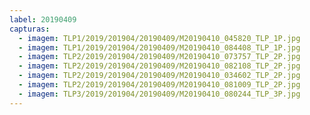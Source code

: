 ```yaml
---
label: 20190409
capturas:
  - imagem: TLP1/2019/201904/20190409/M20190410_045820_TLP_1P.jpg
  - imagem: TLP1/2019/201904/20190409/M20190410_084408_TLP_1P.jpg
  - imagem: TLP2/2019/201904/20190409/M20190410_073757_TLP_2P.jpg
  - imagem: TLP2/2019/201904/20190409/M20190410_082108_TLP_2P.jpg
  - imagem: TLP2/2019/201904/20190409/M20190410_034602_TLP_2P.jpg
  - imagem: TLP2/2019/201904/20190409/M20190410_081009_TLP_2P.jpg
  - imagem: TLP3/2019/201904/20190409/M20190410_080244_TLP_3P.jpg
---
```

